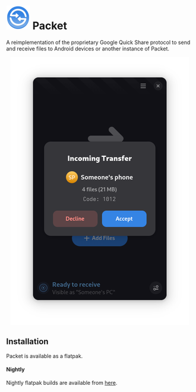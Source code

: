 # <img src="data/icons/io.github.nozwock.Packet.svg" width="64" /> Packet

A reimplementation of the proprietary Google Quick Share protocol to send and receive files to Android devices or another instance of Packet.

<div align="center">
    <img src="data/resources/screenshots/receive-request.png" alt="screenshot" />
</div>

## Installation
Packet is available as a flatpak.

<!-- FIXME Uncomment once published at Flathub -->
<!-- #### Flathub -->
<!-- Packet is available on Flathub! -->
<!-- <a href="https://flathub.org/apps/details/io.github.nozwock.Packet"> -->
<!-- <img src="https://flathub.org/api/badge?svg&locale=en&light" width="190px" /> -->
<!-- </a> -->

#### Nightly
Nightly flatpak builds are available from [here](https://nightly.link/nozwock/packet/workflows/ci/main?preview).

<!-- FIXME Uncomment once pot/po files are in-place and tested -->
<!-- ## Translations -->
<!-- Helping to translate Packet or add support to a new language is very -->
<!-- welcome. You can find everything you need at: -->
